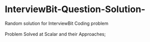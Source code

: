# InterviewBit-Question-Solution-
Random solution for InterviewBit Coding problem<br><br> 
Problem Solved at Scalar and their Approaches;
